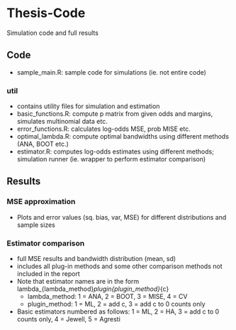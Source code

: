 # Thesis-Code
Simulation code and full results

## Code
- sample_main.R: sample code for simulations (ie. not entire code)

### util
- contains utility files for simulation and estimation
- basic_functions.R: compute p matrix from given odds and margins, simulates multinomial data etc.
- error_functions.R: calculates log-odds MSE, prob MISE etc.
- optimal_lambda.R: compute optimal bandwidths using different methods (ANA, BOOT etc.)
- estimator.R: computes log-odds estimates using different methods; simulation runner (ie. wrapper to perform estimator comparison)

## Results

### MSE approximation
- Plots and error values (sq. bias, var, MSE) for different distributions and sample sizes

### Estimator comparison
- full MSE results and bandwidth distribution (mean, sd)
- includes all plug-in methods and some other comparison methods not included in the report
- Note that estimator names are in the form lambda_{lambda_method}_plugin{plugin_method}_{c}
  - lambda_method: 1 = ANA, 2 = BOOT, 3 = MISE, 4 = CV
  - plugin_method: 1 = ML, 2 = add c, 3 = add c to 0 counts only
- Basic estimators numbered as follows: 1 = ML, 2 = HA, 3 = add c to 0 counts only, 4 = Jewell, 5 = Agresti
